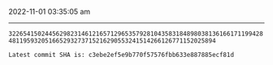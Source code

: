 2022-11-01 03:35:05 am

---

`3226541502445629823146121657129653579281043583184898038136166171199428481195932051665293273715216290553241514266126771152025894`

`Latest commit SHA is: c3ebe2ef5e9b770f57576fbb633e887885ecf81d `
